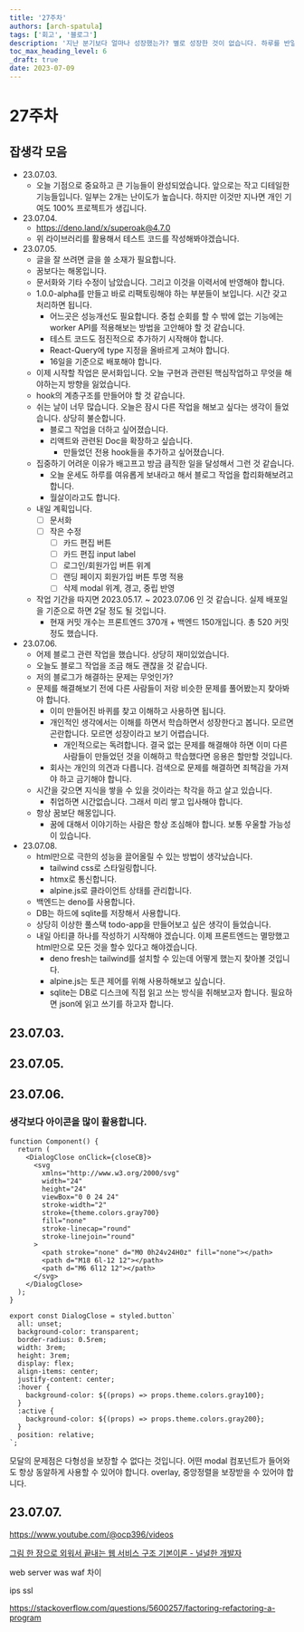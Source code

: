```yaml
---
title: '27주차'
authors: [arch-spatula]
tags: ['회고', '블로그']
description: '지난 분기보다 얼마나 성장했는가? 별로 성장한 것이 없습니다. 하루를 반일처럼 살고 있어서 이룬 것이 없습니다.'
toc_max_heading_level: 6
_draft: true
date: 2023-07-09
---
```


# 27주차

<!--truncate-->

## 잡생각 모음

- 23.07.03.
  - 오늘 기점으로 중요하고 큰 기능들이 완성되었습니다. 앞으로는 작고 디테일한 기능들입니다. 일부는 2개는 난이도가 높습니다. 하지만 이것만 지나면 개인 기여도 100% 프로젝트가 생깁니다.
- 23.07.04.
  - https://deno.land/x/superoak@4.7.0
  - 위 라이브러리를 활용해서 테스트 코드를 작성해봐야겠습니다.
- 23.07.05.
  - 글을 잘 쓰려면 글을 쓸 소재가 필요합니다.
  - 꿈보다는 해몽입니다.
  - 문서화와 기타 수정이 남았습니다. 그리고 이것을 이력서에 반영해야 합니다.
  - 1.0.0-alpha를 만들고 바로 리팩토링해야 하는 부분들이 보입니다. 시간 갖고 처리하면 됩니다.
    - 어느곳은 성능개선도 필요합니다. 중첩 순회를 할 수 밖에 없는 기능에는 worker API를 적용해보는 방법을 고안해야 할 것 같습니다.
    - 테스트 코드도 점진적으로 추가하기 시작해야 합니다.
    - React-Query에 type 지정을 올바르게 고쳐야 합니다.
    - 16일을 기준으로 배포해야 합니다.
  - 이제 시작할 작업은 문서화입니다. 오늘 구현과 관련된 핵심작업하고 무엇을 해야하는지 방향을 잃었습니다.
  - hook의 계층구조를 만들어야 할 것 같습니다.
  - 쉬는 날이 너무 많습니다. 오늘은 잠시 다른 작업을 해보고 싶다는 생각이 들었습니다. 상당히 불순합니다.
    - 블로그 작업을 더하고 싶어졌습니다.
    - 리액트와 관련된 Doc을 확장하고 싶습니다.
      - 만들었던 전용 hook들을 추가하고 싶어졌습니다.
  - 집중하기 어려운 이유가 배고프고 방금 큼직한 일을 달성해서 그런 것 같습니다.
    - 오늘 운세도 하루를 여유롭게 보내라고 해서 블로그 작업을 합리화해보려고 합니다.
    - 월살이라고도 합니다.
  - 내일 계획입니다.
    - [ ] 문서화
    - [ ] 작은 수정
      - [ ] 카드 편집 버튼
      - [ ] 카드 편집 input label
      - [ ] 로그인/회원가입 버튼 위계
      - [ ] 랜딩 페이지 회원가입 버튼 투명 적용
      - [ ] 삭제 modal 위계, 경고, 중립 반영
  - 작업 기간을 따지면 2023.05.17. ~ 2023.07.06 인 것 같습니다. 실제 배포일을 기준으로 하면 2달 정도 될 것입니다.
    - 현재 커밋 개수는 프론트엔드 370개 + 백엔드 150개입니다. 총 520 커밋정도 했습니다.
- 23.07.06.
  - 어제 블로그 관련 작업을 했습니다. 상당히 재미있었습니다.
  - 오늘도 블로그 작업을 조금 해도 괜찮을 것 같습니다.
  - 저의 블로그가 해결하는 문제는 무엇인가?
  - 문제를 해결해보기 전에 다른 사람들이 저랑 비슷한 문제를 풀어봤는지 찾아봐야 합니다.
    - 이미 만들어진 바퀴를 찾고 이해하고 사용하면 됩니다.
    - 개인적인 생각에서는 이해를 하면서 학습하면서 성장한다고 봅니다. 모르면 곤란합니다. 모르면 성장이라고 보기 어렵습니다.
      - 개인적으로는 독려합니다. 결국 없는 문제를 해결해야 하면 이미 다른 사람들이 만들었던 것을 이해하고 학습했다면 응용은 할만할 것입니다.
    - 회사는 개인의 의견과 다릅니다. 검색으로 문제를 해결하면 죄책감을 가져야 하고 금기해야 합니다.
  - 시간을 갖으면 지식을 쌓을 수 있을 것이라는 착각을 하고 살고 있습니다.
    - 취업하면 시간없습니다. 그래서 미리 쌓고 입사해야 합니다.
  - 항상 꿈보단 해몽입니다.
    - 꿈에 대해서 이야기하는 사람은 항상 조심해야 합니다. 보통 우울할 가능성이 있습니다.
- 23.07.08.
  - html만으로 극한의 성능을 끌어올릴 수 있는 방법이 생각났습니다.
    - tailwind css로 스타일링합니다.
    - htmx로 통신합니다.
    - alpine.js로 클라이언트 상태를 관리합니다.
  - 백엔드는 deno를 사용합니다.
  - DB는 하드에 sqlite를 저장해서 사용합니다.
  - 상당히 이상한 풀스택 todo-app을 만들어보고 싶은 생각이 들었습니다.
  - 내일 아티클 하나를 작성하기 시작해야 겠습니다. 이제 프론트엔드는 멸망했고 html만으로 모든 것을 할수 있다고 해야겠습니다.
    - deno fresh는 tailwind를 설치할 수 있는데 어떻게 했는지 찾아볼 것입니다.
    - alpine.js는 토큰 제어를 위해 사용하해보고 싶습니다.
    - sqlite는 DB로 디스크에 직접 읽고 쓰는 방식을 취해보고자 합니다. 필요하면 json에 읽고 쓰기를 하고자 합니다.

## 23.07.03.

## 23.07.05.

## 23.07.06.

### 생각보다 아이콘을 많이 활용합니다.

```tsx
function Component() {
  return (
    <DialogClose onClick={closeCB}>
      <svg
        xmlns="http://www.w3.org/2000/svg"
        width="24"
        height="24"
        viewBox="0 0 24 24"
        stroke-width="2"
        stroke={theme.colors.gray700}
        fill="none"
        stroke-linecap="round"
        stroke-linejoin="round"
      >
        <path stroke="none" d="M0 0h24v24H0z" fill="none"></path>
        <path d="M18 6l-12 12"></path>
        <path d="M6 6l12 12"></path>
      </svg>
    </DialogClose>
  );
}
```

```tsx
export const DialogClose = styled.button`
  all: unset;
  background-color: transparent;
  border-radius: 0.5rem;
  width: 3rem;
  height: 3rem;
  display: flex;
  align-items: center;
  justify-content: center;
  :hover {
    background-color: ${(props) => props.theme.colors.gray100};
  }
  :active {
    background-color: ${(props) => props.theme.colors.gray200};
  }
  position: relative;
`;
```

모달의 문제점은 다형성을 보장할 수 없다는 것입니다. 어떤 modal 컴포넌트가 들어와도 항상 동알하게 사용할 수 있어야 합니다. overlay, 중앙정렬을 보장받을 수 있어야 합니다.

## 23.07.07.

https://www.youtube.com/@ocp396/videos

[그림 한 장으로 외워서 끝내는 웹 서비스 구조 기본이론 - 널널한 개발자](https://www.inflearn.com/course/lecture?courseSlug=%EB%84%A4%ED%8A%B8%EC%9B%8C%ED%81%AC-%ED%95%B5%EC%8B%AC%EC%9D%B4%EB%A1%A0-%EA%B8%B0%EC%B4%88&unitId=126849&tab=activity-log)

web server was waf 차이

ips ssl

https://stackoverflow.com/questions/5600257/factoring-refactoring-a-program
